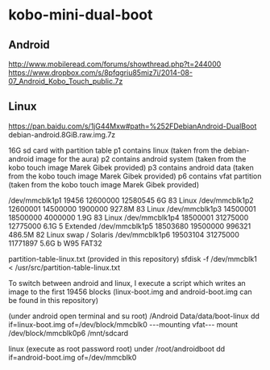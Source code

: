 # kobo-mini-dual-boot
Android
-------
http://www.mobileread.com/forums/showthread.php?t=244000
https://www.dropbox.com/s/8pfqgriu85miz7i/2014-08-07_Android_Kobo_Touch_public.7z

Linux
-----
https://pan.baidu.com/s/1jG44Mxw#path=%252FDebianAndroid-DualBoot
debian-android.8GiB.raw.img.7z 


16G sd card with partition table
p1 contains linux (taken from the debian-android image for the aura)
p2 contains android system (taken from the kobo touch image Marek Gibek provided)
p3 contains android data (taken from the kobo touch image Marek Gibek provided)
p6 contains vfat partition (taken from the kobo touch image Marek Gibek provided)


/dev/mmcblk1p1         19456 12600000 12580545     6G 83 Linux
/dev/mmcblk1p2      12600001 14500000  1900000 927.8M 83 Linux
/dev/mmcblk1p3      14500001 18500000  4000000   1.9G 83 Linux
/dev/mmcblk1p4      18500001 31275000 12775000   6.1G  5 Extended
/dev/mmcblk1p5      18503680 19500000   996321 486.5M 82 Linux swap / Solaris
/dev/mmcblk1p6      19503104 31275000 11771897   5.6G  b W95 FAT32




partition-table-linux.txt (provided in this repository)
sfdisk -f /dev/mmcblk1 < /usr/src/partition-table-linux.txt 


To switch between android and linux, I execute a script which writes an image to the first 19456 blocks
(linux-boot.img and android-boot.img can be found in this repository)

(under android open terminal and su root)
/Android Data/data/boot-linux
dd if=linux-boot.img of=/dev/block/mmcblk0
---mounting vfat---
mount /dev/block/mmcblk0p6 /mnt/sdcard

linux (execute as root password root)
under /root/androidboot
dd if=android-boot.img of=/dev/mmcblk0
